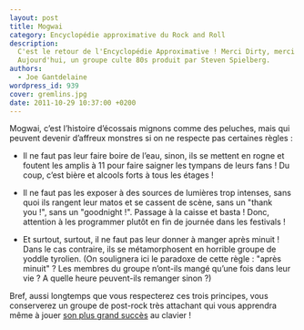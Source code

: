 ```yaml
---
layout: post
title: Mogwai
category: Encyclopédie approximative du Rock and Roll
description:
  C'est le retour de l'Encyclopédie Approximative ! Merci Dirty, merci TMC !
  Aujourd'hui, un groupe culte 80s produit par Steven Spielberg.
authors:
  - Joe Gantdelaine
wordpress_id: 939
cover: gremlins.jpg
date: 2011-10-29 10:37:00 +0200
---
```


Mogwai, c’est l’histoire d’écossais mignons comme des peluches, mais qui peuvent
devenir d’affreux monstres si on ne respecte pas certaines règles :

- Il ne faut pas leur faire boire de l’eau, sinon, ils se mettent en rogne et
  foutent les amplis à 11 pour faire saigner les tympans de leurs fans ! Du
  coup, c’est bière et alcools forts à tous les étages !

- Il ne faut pas les exposer à des sources de lumières trop intenses, sans quoi
  ils rangent leur matos et se cassent de scène, sans un "thank you !", sans un
  "goodnight !". Passage à la caisse et basta ! Donc, attention à les programmer
  plutôt en fin de journée dans les festivals !

- Et surtout, surtout, il ne faut pas leur donner à manger après minuit ! Dans
  le cas contraire, ils se métamorphosent en horrible groupe de yoddle tyrolien.
  (On soulignera ici le paradoxe de cette règle : "après minuit" ? Les membres
  du groupe n’ont-ils mangé qu’une fois dans leur vie ? A quelle heure
  peuvent-ils remanger sinon ?)

Bref, aussi longtemps que vous respecterez ces trois principes, vous conserverez
un groupe de post-rock très attachant qui vous apprendra même à jouer
[son plus grand succès](http://www.youtube.com/watch?v=euhUfZGddwk) au clavier !

